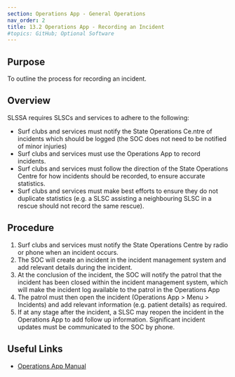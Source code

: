 ```yaml
---
section: Operations App - General Operations
nav_order: 2
title: 13.2 Operations App - Recording an Incident
#topics: GitHub; Optional Software
---
```


## Purpose

To outline the process for recording an incident.

## Overview

SLSSA requires SLSCs and services to adhere to the following:

- Surf clubs and services must notify the State Operations Ce.ntre of incidents which should be logged (the SOC does not need to be notified of minor injuries)
- Surf clubs and services must use the Operations App to record incidents.
- Surf clubs and services must follow the direction of the State Operations Centre for how incidents should be recorded, to ensure accurate statistics.
- Surf clubs and services must make best efforts to ensure they do not duplicate statistics (e.g. a SLSC assisting a neighbouring SLSC in a rescue should not record the same rescue).

## Procedure

1. Surf clubs and services must notify the State Operations Centre by radio or phone when an incident occurs.
2. The SOC will create an incident in the incident management system and add relevant details during the incident.
3. At the conclusion of the incident, the SOC will notify the patrol that the incident has been closed within the incident management system, which will make the incident log available to the patrol in the Operations App
4. The patrol must then open the incident (Operations App > Menu > Incidents) and add relevant information (e.g. patient details) as required.
5. If at any stage after the incident, a SLSC may reopen the incident in the Operations App to add follow up information. Significant incident updates must be communicated to the SOC by phone.

## Useful Links

- [Operations App Manual](https://www.manula.com/manuals/slsa/slsa-operations-app-user-guide/1/en/topic/preparation-for-using-the-slsa-operations-app)